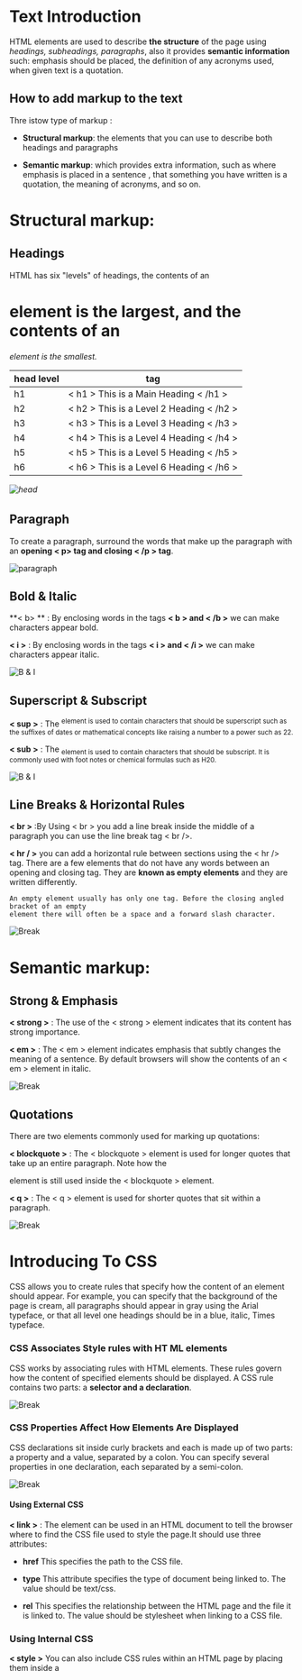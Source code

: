 
# **Text Introduction**

   HTML elements are used to describe **the structure** of the page using *headings, subheadings, paragraphs*, also it provides **semantic information** such: emphasis should be placed, the definition of any acronyms used, when given text is a quotation.
   
   
  ## How to add markup to the text 
   Thre istow type of markup :
   
   - **Structural markup**: the elements that you can use to describe both headings and paragraphs
   
   - **Semantic markup**: which provides extra information, such as where emphasis is placed in a sentence , that something you have written is a quotation, the meaning of   acronyms, and so on.
   
   
# **Structural markup**: 

  ## Headings 

   HTML has six "levels" of headings, the contents of an <h1> element is the largest, and the contents of an <h6> element is the smallest.
   
   
   head level    | tag
   ------------- | -------------  
   h1 | < h1 > This is a Main Heading < /h1 >
   h2 | < h2 > This is a Level 2 Heading < /h2 >
   h3 | < h3 > This is a Level 3 Heading < /h3 >
   h4 | < h4 > This is a Level 4 Heading < /h4 >
   h5 | < h5 > This is a Level 5 Heading < /h5 >
   h6 | < h6 > This is a Level 6 Heading < /h6 >
   
   
   
   
   
  ![head](head.png)
   
   
   
   
   
   
  ## Paragraph

   To create a paragraph, surround the words that make up the paragraph with an **opening < p>  tag and closing < /p > tag**.
   
   
   
   
   
  ![paragraph](par.png)
   
   
   
   
   
   
  ## Bold & Italic

  **< b> ** : By enclosing words in the tags **< b > and < /b >** we can make characters appear bold.

  **< i >** :  By enclosing words in the tags **< i > and < /i >** we can make characters appear italic.
  
  
  
  
  
  
  ![B & I](BI.png)
  
  
  
  
  
  
  ## Superscript & Subscript

   **< sup >** : The <sup> element is used to contain characters that should be superscript such as the suffixes of dates or mathematical concepts like raising a number to a power such as 22.
   
   **< sub >** : The <sub> element is used to contain characters that should be subscript. It is commonly used with foot notes or chemical formulas such as H20.
   
   
   
   
   
   ![B & I](sub.png)
   
   
   
   
   
  ## Line Breaks & Horizontal Rules

   **< br >** :By Using < br > you add a line break inside the middle of a paragraph you can use the line break tag < br />.
   
   **< hr / >**  you can add a horizontal rule between sections using the < hr /> tag. There are a few elements that do not have any words between an opening and closing tag. They are **known as empty elements** and they are written differently.

    An empty element usually has only one tag. Before the closing angled bracket of an empty 
    element there will often be a space and a forward slash character. 
    
    
   ![Break](br.png)
    

# **Semantic markup**:

  ## Strong & Emphasis
 
  **< strong >** : The use of the < strong > element indicates that its content has strong importance.
 
  **< em >** : The < em > element indicates emphasis that subtly changes the meaning of a sentence. By default browsers will show the contents of an < em > element in italic.
 
 
  ![Break](strong.png)
  
  
  
  
  ## Quotations
  
   There are two elements commonly used for marking up quotations:
   
   **< blockquote >** : The < blockquote > element is used for longer quotes that take up an entire paragraph. Note how the <p> element is still used inside the < blockquote > element.

   
   **< q >** :  The < q > element is used for shorter quotes that sit within a paragraph. 

  
   
   ![Break](qo.png)
   
   
  
# Introducing To CSS
  
  CSS allows you to create rules that specify how the content of an element should appear. For example, you can specify that the background of the page is cream, all paragraphs should appear in gray using the Arial typeface, or that all level one headings should be in a blue, italic, Times typeface.


  ### CSS Associates Style rules with HT ML elements
  
   CSS works by associating rules with HTML elements. These rules govern how the content of specified elements should be displayed. 
   A CSS rule contains two parts: a **selector and a declaration**.
   
   
   
   ![Break](select.png)
   
   
   
   
  ### CSS Properties Affect How Elements Are Displayed
  
  CSS declarations sit inside curly brackets and each is made up of two parts: a property and a value, separated by a colon. You can specify several properties in one declaration, each separated by a semi-colon.
  
  
  ![Break](prob.png)
  
  
   #### Using External CSS
   
   **< link >** : The <link> element can be used in an HTML document to tell the browser where to find the CSS file used to style the page.It should use three attributes:
  
  - **href**
    This specifies the path to the CSS file.
   
  - **type** 
    This attribute specifies the type of document being linked to. The value should be text/css.

  - **rel**
    This specifies the relationship between the HTML page and the file it is linked to. The value should be stylesheet when linking to a CSS file.
   
   
   
   ### Using Internal CSS
   
   **< style >**
    You can also include CSS rules within an HTML page by placing them inside a <style> element, which usually sits inside the <head> element of the page. The <style> element    should use the type attribute to indicate that the styles are specified in CSS. The value should be text/css.
   
   [style](style.png)
   
   
   
   ### Selectors
   
   There are many different types of CSS selector that allow you to target rules to specific elements in an HTML document.CSS selectors are case sensitive, so they must match element names and attribute values exactly.
   
   
   [style](sel.png)
   
   
    
  
  
  
  
   
   




